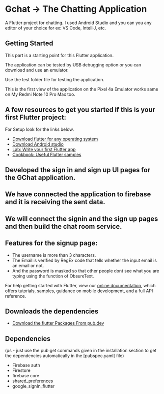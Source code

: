 # Gchat -> The Chatting Application

A Flutter project for chatting. I used Android Studio and you can you any editor of your choice for ex: VS Code, IntelliJ, etc.

## Getting Started

This part is a starting point for this Flutter application.

The application can be tested by USB debugging option or you can download and use an emulator.

Use the test folder file for testing the application.

This is the first view of the application on the Pixel 4a Emulator works same on My Redmi Note 10 Pro Max too.

## A few resources to get you started if this is your first Flutter project:
For Setup look for the links below.
- [Download flutter for any operating system](https://flutter.dev/docs/get-started/install)
- [Download Android studio](https://developer.android.com/studio)
- [Lab: Write your first Flutter app](https://flutter.dev/docs/get-started/codelab)
- [Cookbook: Useful Flutter samples](https://flutter.dev/docs/cookbook)

## Developed the sign in and sign up UI pages for the GChat application.
## We have connected the application to firebase and it is receiving the sent data.
## We will connect the signin and the sign up pages and then build the chat room service. 


## Features for the signup page:
- The username is more than 3 characters.
- The Email is verified by RegEx code that tells whether the input email is an email or not.
- And the password is masked so that other people dont see what you are typing using the function of ObsureText.

For help getting started with Flutter, view our
[online documentation](https://flutter.dev/docs), which offers tutorials,
samples, guidance on mobile development, and a full API reference.

## Downloads the dependencies
- [Download the flutter Packages From pub.dev](https://pub.dev/)

## Dependencies
(ps - just use the pub get commands given in the installation section to get the dependencies automatically in the [pubspec.yaml] file)
- Firebase auth
- Firestore
- firebase core
- shared_preferences
- google_signIn_flutter
